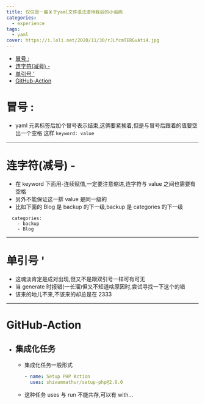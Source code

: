 ```yaml
---
title: 仅仅是一篇关于yaml文件语法虐待我后的小诟病
categories:
  - experience
tags:
  - yaml
cover: https://i.loli.net/2020/11/30/rJLfcmTERGvAti4.jpg
---
```


<!--
 * @Author: Weidows
 * @Date: 2020-08-25 00:44:40
 * @LastEditors: Weidows
 * @LastEditTime: 2021-01-07 00:22:49
 * @FilePath: \Weidowsd:\Game\Demo\Github\Blog-private\source\_posts\experience\yaml-experience.md
-->

- [冒号 :](#冒号-)
- [连字符(减号) -](#连字符减号--)
- [单引号 '](#单引号-)
- [GitHub-Action](#github-action)

# 冒号 :

- yaml 元素标签后加个冒号表示结束,这俩要紧挨着,但是与冒号后跟着的值要空出一个空格
  这样 `keyword: value`

---

# 连字符(减号) -

- 在 keyword 下面用-连续赋值,一定要注意缩进,连字符与 value 之间也需要有空格
- 另外不能保证这一排 value 是同一级的
- 比如下面的 Blog 是 backup 的下一级,backup 是 categories 的下一级

```
  categories:
    - backup
    - Blog
```

---

# 单引号 '

- 这魂淡肯定是成对出现,但又不是跟双引号一样可有可无
- 当 generate 时报错(一长溜)但又不知道啥原因时,尝试寻找一下这个的错
- 该来的地儿不来,不该来的却总是在 2333

---

# GitHub-Action

- ## 集成化任务
  - 集成化任务一般形式
    ```yml
    - name: Setup PHP Action
      uses: shivammathur/setup-php@2.9.0
    ```
  - 这种任务 uses 与 run 不能共存,可以有 with...
